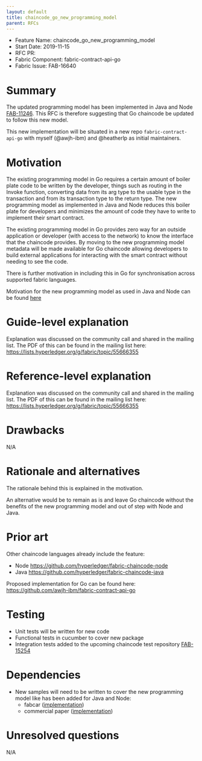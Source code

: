 ```yaml
---
layout: default
title: chaincode_go_new_programming_model
parent: RFCs
---
```


- Feature Name: chaincode_go_new_programming_model
- Start Date: 2019-11-15
- RFC PR:
- Fabric Component: fabric-contract-api-go
- Fabric Issue: FAB-16640

# Summary
[summary]: #summary

The updated programming model has been implemented in Java and Node [FAB-11246](https://jira.hyperledger.org/browse/FAB-11246). This RFC is therefore suggesting that Go chaincode be updated to follow this new model.

This new implementation will be situated in a new repo `fabric-contract-api-go` with myself (@awjh-ibm) and @heatherlp as initial maintainers.

# Motivation
[motivation]: #motivation

The existing programming model in Go requires a certain amount of boiler plate code to be written by the developer, things such as routing in the Invoke function, converting data from its arg type to the usable type in the transaction and from its transaction type to the return type. The new programming model as implemented in Java and Node reduces this boiler plate for developers and minimizes the amount of code they have to write to implement their smart contract. 

The existing programming model in Go provides zero way for an outside application or developer (with access to the network) to know the interface that the chaincode provides. By moving to the new programming model metadata will be made available for Go chaincode allowing developers to build external applications for interacting with the smart contract without needing to see the code.

There is further motivation in including this in Go for synchronisation across supported fabric languages.

Motivation for the new programming model as used in Java and Node can be found [here](https://docs.google.com/document/d/1_np3fnT_OludRGcF3PbubDooNsH8J-_G7UaWhk8a_cU/edit?usp=sharing)

# Guide-level explanation
[guide-level-explanation]: #guide-level-explanation

Explanation was discussed on the community call and shared in the mailing list. The PDF of this can be found in the mailing list here: https://lists.hyperledger.org/g/fabric/topic/55666355

# Reference-level explanation
[reference-level-explanation]: #reference-level-explanation

Explanation was discussed on the community call and shared in the mailing list. The PDF of this can be found in the mailing list here: https://lists.hyperledger.org/g/fabric/topic/55666355

# Drawbacks
[drawbacks]: #drawbacks
N/A

# Rationale and alternatives
[alternatives]: #alternatives

The rationale behind this is explained in the motivation.

An alternative would be to remain as is and leave Go chaincode without the benefits of the new programming model and out of step with Node and Java.

# Prior art
[prior-art]: #prior-art

Other chaincode languages already include the feature:
- Node https://github.com/hyperledger/fabric-chaincode-node
- Java https://github.com/hyperledger/fabric-chaincode-java

Proposed implementation for Go can be found here:
https://github.com/awjh-ibm/fabric-contract-api-go

# Testing
[testing]: #testing

- Unit tests will be written for new code
- Functional tests in cucumber to cover new package
- Integration tests added to the upcoming chaincode test repository [FAB-15254](https://jira.hyperledger.org/browse/FAB-15254)

# Dependencies
[dependencies]: #dependencies

- New samples will need to be written to cover the new programming model like has been added for Java and Node:
    - fabcar ([implementation](https://github.com/awjh-ibm/fabric-samples/tree/fabcar-go/chaincode/fabcar/go))
    - commercial paper ([implementation](https://github.com/awjh-ibm/fabric-samples/tree/commercial-paper/commercial-paper))

# Unresolved questions
[unresolved]: #unresolved-questions
N/A